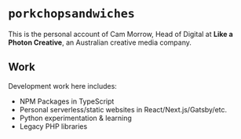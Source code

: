 # `porkchopsandwiches`
This is the personal account of Cam Morrow, Head of Digital at **Like a Photon Creative**, an Australian creative media company.

## Work
Development work here includes:

* NPM Packages in TypeScript
* Personal serverless/static websites in React/Next.js/Gatsby/etc.
* Python experimentation & learning
* Legacy PHP libraries
